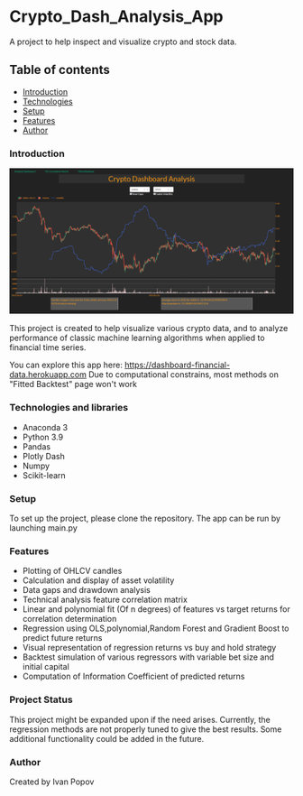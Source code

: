 # Crypto_Dash_Analysis_App

A project to help inspect and visualize crypto and stock data.

## Table of contents

* [Introduction](#Introduction)
* [Technologies](#Technologies)
* [Setup](#setup)
* [Features](#features)
* [Author](#Author)

### Introduction
![alt text](screenshot.png "Description goes here")

This project is created to help visualize various crypto data, and to analyze performance of classic machine learning
algorithms when applied to financial time series.

You can explore this app here: https://dashboard-financial-data.herokuapp.com
Due to computational constrains, most methods on "Fitted Backtest" page won't work

### Technologies and libraries

* Anaconda 3
* Python 3.9
* Pandas
* Plotly Dash
* Numpy
* Scikit-learn


### Setup

To set up the project, please clone the repository.
The app can be run by launching main.py

### Features

* Plotting of OHLCV candles
* Calculation and display of asset volatility
* Data gaps and drawdown analysis
* Technical analysis feature correlation matrix
* Linear and polynomial fit (Of n degrees) of features vs target returns for correlation determination
* Regression using OLS,polynomial,Random Forest and Gradient Boost to predict future returns
* Visual representation of regression returns vs buy and hold strategy
* Backtest simulation of various regressors with variable bet size and initial capital
* Computation of Information Coefficient of predicted returns

### Project Status
This project might be expanded upon if the need arises.
Currently, the regression methods are not properly tuned to give the best results.
Some additional functionality could be added in the future.

### Author

Created by Ivan Popov

